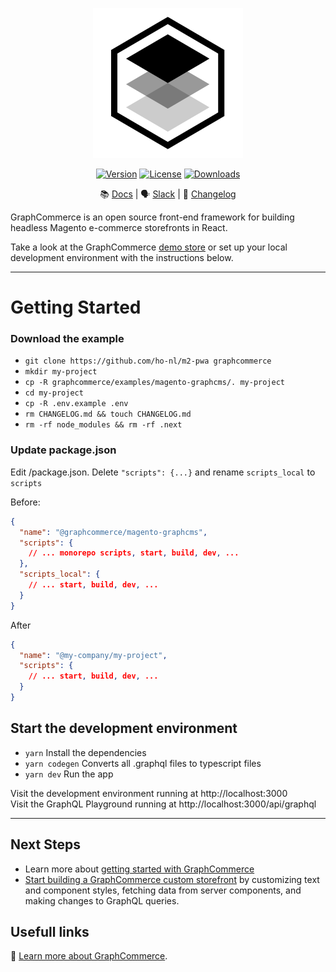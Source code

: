 <p align="center">
    <a href="https://www.graphcommerce.org/"><img src="./examples/magento-graphcms/public/favicon.svg" alt="GraphCommerce Logo"/></a>
</p>
<p align="center">
    <a href="https://www.npmjs.com/package/@graphcommerce/graphcommerce"><img src="https://img.shields.io/npm/v/@graphcommerce/graphcommerce.svg?sanitize=true" alt="Version"></a>
    <a href="https://github.com/ho-nl/graphcommerce/blob/main/LICENSE.md"><img src="https://img.shields.io/npm/l/@graphcommerce/graphcommerce.svg?sanitize=true" alt="License"></a>
    <a href="https://npmcharts.com/compare/@graphcommerce/graphcommerce?minimal=true"><img src="https://img.shields.io/npm/dm/@graphcommerce/graphcommerce.svg?sanitize=true" alt="Downloads"></a>
 </p>

<div align="center">

📚 [Docs](https://graphcommerce.org/docs) | 🗣
[Slack](https://join.slack.com/t/graphcommerce/shared_invite/zt-11rmgq1ad-F~0daNtKcSvtcC4eQRzjeQ)
| 📝 [Changelog](./CHANGELOG.md)

</div>

GraphCommerce is an open source front-end framework for building headless
Magento e-commerce storefronts in React.

Take a look at the GraphCommerce
[demo store](https://graphcommerce.vercel.app/nl-nl) or set up your local
development environment with the instructions below.

---

# Getting Started

### Download the example

- `git clone https://github.com/ho-nl/m2-pwa graphcommerce`
- `mkdir my-project`
- `cp -R graphcommerce/examples/magento-graphcms/. my-project`
- `cd my-project`
- `cp -R .env.example .env`
- `rm CHANGELOG.md && touch CHANGELOG.md`
- `rm -rf node_modules && rm -rf .next`

### Update package.json

Edit /package.json. Delete `"scripts": {...}` and rename `scripts_local` to
`scripts`

Before:

```json
{
  "name": "@graphcommerce/magento-graphcms",
  "scripts": {
    // ... monorepo scripts, start, build, dev, ...
  },
  "scripts_local": {
    // ... start, build, dev, ...
  }
}
```

After

```json
{
  "name": "@my-company/my-project",
  "scripts": {
    // ... start, build, dev, ...
  }
}
```

## Start the development environment

- `yarn` Install the dependencies
- `yarn codegen` Converts all .graphql files to typescript files
- `yarn dev` Run the app

Visit the development environment running at http://localhost:3000  
Visit the GraphQL Playground running at http://localhost:3000/api/graphql

---

## Next Steps

- Learn more about
  [getting started with GraphCommerce](./docs/content/getting-started/create.md)
- [Start building a GraphCommerce custom storefront](../getting-started/start-building.md)
  by customizing text and component styles, fetching data from server
  components, and making changes to GraphQL queries.

## Usefull links

🤩 [Learn more about GraphCommerce](https://www.graphcommerce.org/).
